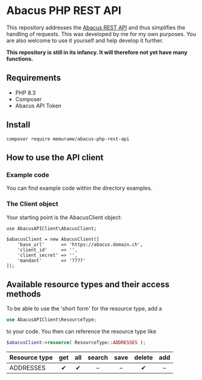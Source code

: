 # Abacus PHP REST API
This repository addresses the [Abacus REST API](https://apihub.abacus.ch/) and thus simplifies the handling of requests.
This was developed by me for my own purposes.
You are also welcome to use it yourself and help develop it further.

**This repository is still in its infancy.
It will therefore not yet have many functions.**

## Requirements
- PHP 8.3
- Composer
- Abacus API Token

## Install
```
composer require memurame/abacus-php-rest-api
```

## How to use the API client
### Example code
You can find example code within the directory examples.

### The Client object
Your starting point is the AbacusClient object:
```
use AbacusAPIClient\AbacusClient;

$abacusClient = new AbacusClient([
    'base_url'      => 'https://abacus.domain.ch',
    'client_id'     => '',
    'client_secret' => '',
    'mandant'       => '7777'
]);

```

## Available resource types and their access methods

To be able to use the 'short form' for the resource type, add a
```php
use AbacusAPIClient\ResourceType;
```

to your code. You then can reference the resource type like
```php
$abacusClient->resource( ResourceType::ADDRESSES );
```

|Resource type|get|all|search|save|delete|add|
|-------------|:-:|:-:|:----:|:--:|:----:|:-:|
| ADDRESSES|&#10004;|&#10004;|&ndash;|&ndash;|&#10004;|&ndash;|